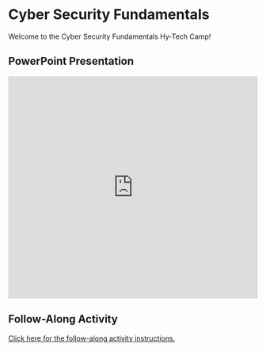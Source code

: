 # Cyber Security Fundamentals
Welcome to the Cyber Security Fundamentals Hy-Tech Camp!

## PowerPoint Presentation
<iframe src='https://view.officeapps.live.com/op/embed.aspx?src=https://hytechcamps.github.io/security/CyberSecurity.pptx' width='100%' height='450px' frameborder='0'></iframe>

## Follow-Along Activity
[Click here for the follow-along activity instructions.](FollowAlong.md)